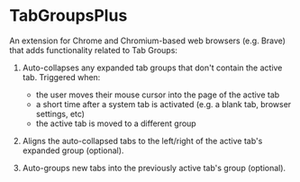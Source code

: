 # TabGroupsPlus

An extension for Chrome and Chromium-based web browsers (e.g. Brave) that adds functionality related to Tab Groups:

1. Auto-collapses any expanded tab groups that don't contain the active tab.
   Triggered when:
    - the user moves their mouse cursor into the page of the active tab
    - a short time after a system tab is activated (e.g. a blank tab, browser settings, etc)
    - the active tab is moved to a different group

2. Aligns the auto-collapsed tabs to the left/right of the active tab's expanded group (optional).

3. Auto-groups new tabs into the previously active tab's group (optional).
